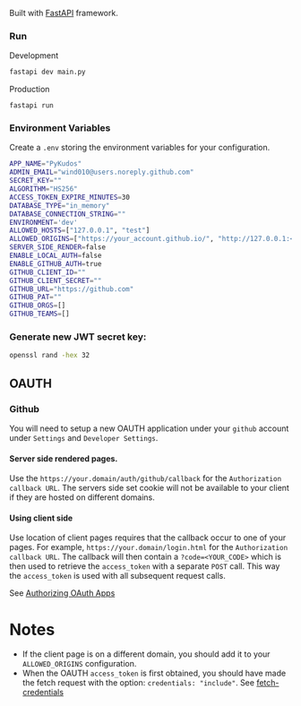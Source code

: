 Built with [FastAPI](https://fastapi.tiangolo.com/) framework.

### Run

Development
```sh
fastapi dev main.py
```


Production
```
fastapi run
```

### Environment Variables
Create a `.env` storing the environment variables for your configuration.

```sh
APP_NAME="PyKudos"
ADMIN_EMAIL="wind010@users.noreply.github.com"
SECRET_KEY=""
ALGORITHM="HS256"
ACCESS_TOKEN_EXPIRE_MINUTES=30
DATABASE_TYPE="in_memory"
DATABASE_CONNECTION_STRING=""
ENVIRONMENT='dev'
ALLOWED_HOSTS=["127.0.0.1", "test"]
ALLOWED_ORIGINS=["https://your_account.github.io/", "http://127.0.0.1:<YOUR_PORT>"]
SERVER_SIDE_RENDER=false
ENABLE_LOCAL_AUTH=false
ENABLE_GITHUB_AUTH=true
GITHUB_CLIENT_ID=""
GITHUB_CLIENT_SECRET=""
GITHUB_URL="https://github.com"
GITHUB_PAT=""
GITHUB_ORGS=[]
GITHUB_TEAMS=[]
```


### Generate new JWT secret key:
```sh
openssl rand -hex 32
```


## OAUTH

### Github
You will need to setup a new OAUTH application under your `github` account under `Settings` and `Developer Settings`.  

#### Server side rendered pages.
Use the `https://your.domain/auth/github/callback` for the `Authorization callback URL`.  The servers side set cookie will not be available to your client if they are hosted on different domains.

#### Using client side
Use location of client pages requires that the callback occur to one of your pages.  For example, `https://your.domain/login.html` for the `Authorization callback URL`.  The callback will then contain a `?code=<YOUR_CODE>` which is then used to retrieve the `access_token` with a separate `POST` call.  This way the `access_token` is used with all subsequent request calls. 


See [Authorizing OAuth Apps](https://docs.github.com/en/apps/oauth-apps/building-oauth-apps/authorizing-oauth-apps)



# Notes
* If the client page is on a different domain, you should add it to your `ALLOWED_ORIGINS` configuration.  
* When the OAUTH `access_token` is first obtained, you should have made the fetch request with the option: `credentials: "include"`.  See [fetch-credentials](https://developer.mozilla.org/en-US/docs/Web/API/fetch#credentials)

